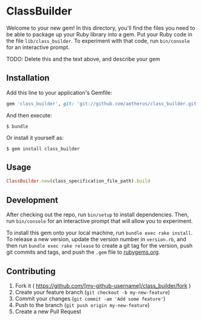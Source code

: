 # ClassBuilder

Welcome to your new gem! In this directory, you'll find the files you need to be able to package up your Ruby library into a gem. Put your Ruby code in the file `lib/class_builder`. To experiment with that code, run `bin/console` for an interactive prompt.

TODO: Delete this and the text above, and describe your gem

## Installation

Add this line to your application's Gemfile:

```ruby
gem 'class_builder', git: 'git://github.com/aetherus/class_builder.git'
```

And then execute:

    $ bundle

Or install it yourself as:

    $ gem install class_builder

## Usage

```ruby
ClassBuilder.new(class_specification_file_path).build
```

## Development

After checking out the repo, run `bin/setup` to install dependencies. Then, run `bin/console` for an interactive prompt that will allow you to experiment.

To install this gem onto your local machine, run `bundle exec rake install`. To release a new version, update the version number in `version.rb`, and then run `bundle exec rake release` to create a git tag for the version, push git commits and tags, and push the `.gem` file to [rubygems.org](https://rubygems.org).

## Contributing

1. Fork it ( https://github.com/[my-github-username]/class_builder/fork )
2. Create your feature branch (`git checkout -b my-new-feature`)
3. Commit your changes (`git commit -am 'Add some feature'`)
4. Push to the branch (`git push origin my-new-feature`)
5. Create a new Pull Request

